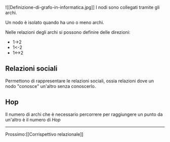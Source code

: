 ![[Definizione-di-grafo-in-informatica.jpg]]
I nodi sono collegati tramite gli archi.

Un nodo è isolato quando ha uno o meno archi.

Nelle relazioni degli archi si possono definire delle direzioni: 
- 1->2
- 1<-2
- 1<->2

## Relazioni sociali
Permettono di rappresentare le relazioni sociali, ossia relazioni dove un nodo "conosce" un'altro senza conoscerlo.

## Hop
Il numero di archi che è necessario percorrere per raggiungere un punto da un'altro è il numero di *Hop*

---
Prossimo:[[Corrispettivo relazionale]]